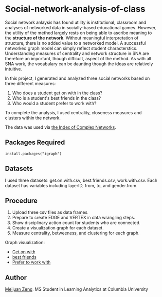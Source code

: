 # Social-network-analysis-of-class


Social network anlaysis has found utility is institutional, classroom and analyses of networked data in socially-based educational games. However, the utility of the method largely rests on being able to ascribe meaning to the **structure of the network**. Without meaningful interpretation of structure, there is no added value to a networked model. A successful networked graph model can simply reflect student characterstics. Understanding measures of centrality and network structure in SNA are therefore an important, though difficult, aspect of the method. As with all SNA work, the vocabulary can be daunting though the ideas are relatively intuitive.

In this project, I generated and analyzed three social networks based on three different measures:
1. Who does a student get on with in the class?  
2. Who is a student's best friends in the class?  
3. Who would a student prefer to work with? 

To complete the analysis, I used centrality, closeness measures and clusters within the network.

The data was used via [the Index of Complex Networks](https://icon.colorado.edu/#!/). 

## Packages Required
```
install.packages("igraph")
```

## Datasets

I used three datasets: get.on.with.csv, best.friends.csv, work.with.csv. Each dataset has variables including layerID, from, to, and gender.from.

## Procedure

1. Upload three csv files as data frames.
2. Prepare to create EDGE and VERTEX in data wrangling steps.
3. Show disciplinary action count for students who are connected.
4. Create a visualization graph for each dataset.
5. Measure centrality, betweeness, and clustering for each graph. 

Graph visualization:
* [Get on with](https://github.com/tomato018/Social-network-analysis-of-class/blob/master/get_on_with.png)
* [best friends](https://github.com/tomato018/Social-network-analysis-of-class/blob/master/best_friends.png)
* [Prefer to work with](https://github.com/tomato018/Social-network-analysis-of-class/blob/master/work_with.png)

## Author

[Meijuan Zeng](https://github.com/tomato018), MS Student in Learning Analytics at Columbia University
